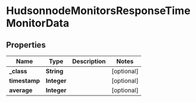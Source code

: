 
# HudsonnodeMonitorsResponseTimeMonitorData

## Properties
Name | Type | Description | Notes
------------ | ------------- | ------------- | -------------
**_class** | **String** |  |  [optional]
**timestamp** | **Integer** |  |  [optional]
**average** | **Integer** |  |  [optional]



